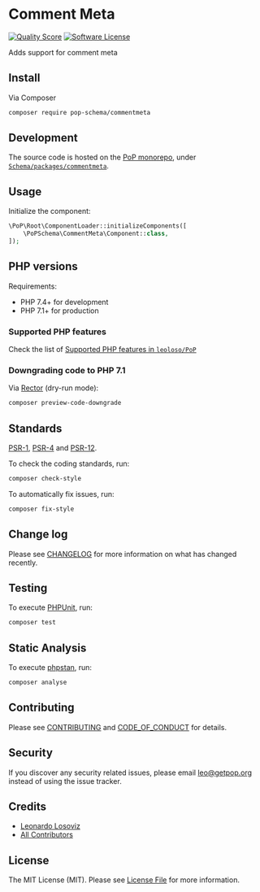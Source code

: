 # Comment Meta

<!-- [![Build Status][ico-travis]][link-travis] -->
[![Quality Score][ico-code-quality]][link-code-quality]
[![Software License][ico-license]](LICENSE.md)

<!--
[![Latest Version on Packagist][ico-version]][link-packagist]
[![Coverage Status][ico-scrutinizer]][link-scrutinizer]
[![Total Downloads][ico-downloads]][link-downloads]
-->

Adds support for comment meta

## Install

Via Composer

``` bash
composer require pop-schema/commentmeta
```

## Development

The source code is hosted on the [PoP monorepo](https://github.com/leoloso/PoP), under [`Schema/packages/commentmeta`](https://github.com/leoloso/PoP/tree/master/layers/Schema/packages/commentmeta).

## Usage

Initialize the component:

``` php
\PoP\Root\ComponentLoader::initializeComponents([
    \PoPSchema\CommentMeta\Component::class,
]);
```

## PHP versions

Requirements:

- PHP 7.4+ for development
- PHP 7.1+ for production

### Supported PHP features

Check the list of [Supported PHP features in `leoloso/PoP`](https://github.com/leoloso/PoP/#supported-php-features)

### Downgrading code to PHP 7.1

Via [Rector](https://github.com/rectorphp/rector) (dry-run mode):

```bash
composer preview-code-downgrade
```

## Standards

[PSR-1](https://www.php-fig.org/psr/psr-1), [PSR-4](https://www.php-fig.org/psr/psr-4) and [PSR-12](https://www.php-fig.org/psr/psr-12).

To check the coding standards, run:

``` bash
composer check-style
```

To automatically fix issues, run:

``` bash
composer fix-style
```

## Change log

Please see [CHANGELOG](CHANGELOG.md) for more information on what has changed recently.

## Testing

To execute [PHPUnit](https://phpunit.de/), run:

``` bash
composer test
```

## Static Analysis

To execute [phpstan](https://github.com/phpstan/phpstan), run:

``` bash
composer analyse
```

## Contributing

Please see [CONTRIBUTING](CONTRIBUTING.md) and [CODE_OF_CONDUCT](CODE_OF_CONDUCT.md) for details.

## Security

If you discover any security related issues, please email leo@getpop.org instead of using the issue tracker.

## Credits

- [Leonardo Losoviz][link-author]
- [All Contributors][link-contributors]

## License

The MIT License (MIT). Please see [License File](LICENSE.md) for more information.

[ico-version]: https://img.shields.io/packagist/v/pop-schema/commentmeta.svg?style=flat-square
[ico-license]: https://img.shields.io/badge/license-MIT-brightgreen.svg?style=flat-square
[ico-travis]: https://img.shields.io/travis/pop-schema/commentmeta/master.svg?style=flat-square
[ico-scrutinizer]: https://img.shields.io/scrutinizer/coverage/g/pop-schema/commentmeta.svg?style=flat-square
[ico-code-quality]: https://img.shields.io/scrutinizer/g/pop-schema/commentmeta.svg?style=flat-square
[ico-downloads]: https://img.shields.io/packagist/dt/pop-schema/commentmeta.svg?style=flat-square

[link-packagist]: https://packagist.org/packages/pop-schema/commentmeta
[link-travis]: https://travis-ci.org/pop-schema/commentmeta
[link-scrutinizer]: https://scrutinizer-ci.com/g/pop-schema/commentmeta/code-structure
[link-code-quality]: https://scrutinizer-ci.com/g/pop-schema/commentmeta
[link-downloads]: https://packagist.org/packages/pop-schema/commentmeta
[link-author]: https://github.com/leoloso
[link-contributors]: ../../../../../../contributors
